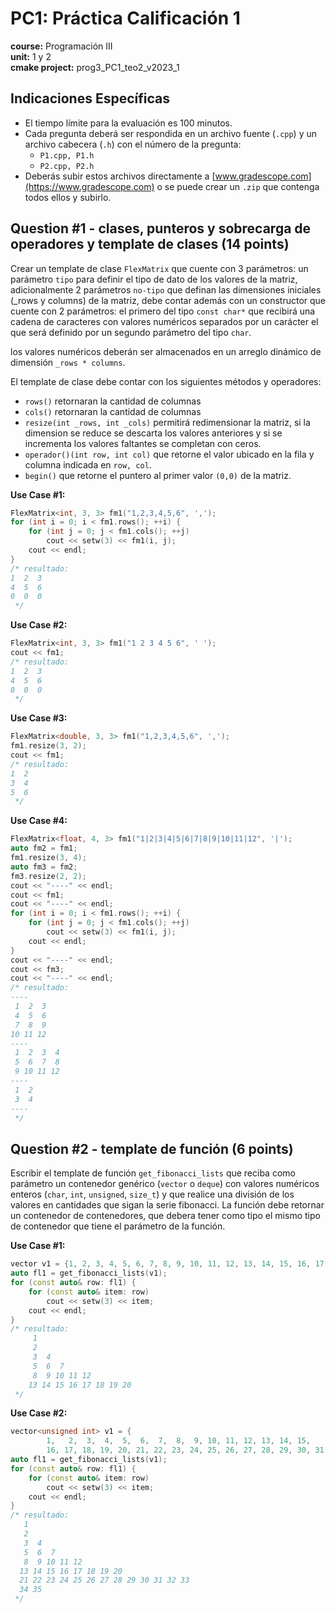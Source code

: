 # PC1: Práctica Calificación 1  
**course:** Programación III  
**unit:** 1 y 2  
**cmake project:** prog3_PC1_teo2_v2023_1
## Indicaciones Específicas
- El tiempo límite para la evaluación es 100 minutos.
- Cada pregunta deberá ser respondida en un archivo fuente (`.cpp`) y un archivo cabecera (`.h`) con el número de la pregunta:
    - `P1.cpp, P1.h`
    - `P2.cpp, P2.h`
- Deberás subir estos archivos directamente a [www.gradescope.com](https://www.gradescope.com) o se puede crear un `.zip` que contenga todos ellos y subirlo.


## Question #1 - clases, punteros y sobrecarga de operadores y template de clases (14 points)
Crear un template de clase `FlexMatrix` que cuente con 3 parámetros: un parámetro `tipo` para definir el tipo de dato de los valores de la matriz, adicionalmente 2 parámetros `no-tipo` que definan las dimensiones iniciales (_rows y columns) de la matriz, debe contar además con un constructor que cuente con 2 parámetros: el primero del tipo `const char*` que recibirá una cadena de caracteres con valores numéricos separados por un carácter el que será definido por un segundo parámetro del tipo `char`.

los valores numéricos deberán ser almacenados en un arreglo dinámico de dimensión `_rows * columns`.

El template de clase debe contar con los siguientes métodos y operadores:
- `rows()` retornaran la cantidad de columnas
- `cols()` retornaran la cantidad de columnas
- `resize(int _rows, int _cols)` permitirá redimensionar la matriz, si la dimension se reduce se descarta los valores anteriores y si se incrementa los valores faltantes se completan con ceros.
- `operador()(int row, int col)` que retorne el valor ubicado en la fila y columna indicada en `row, col`.
- `begin()` que retorne el puntero al primer valor `(0,0)` de la matriz.
  
**Use Case #1:**  
```cpp
FlexMatrix<int, 3, 3> fm1("1,2,3,4,5,6", ',');
for (int i = 0; i < fm1.rows(); ++i) {
    for (int j = 0; j < fm1.cols(); ++j)
        cout << setw(3) << fm1(i, j);
    cout << endl;    
}
/* resultado:
1  2  3
4  5  6
0  0  0
 */
```
**Use Case #2:**
```cpp
FlexMatrix<int, 3, 3> fm1("1 2 3 4 5 6", ' ');
cout << fm1;
/* resultado:
1  2  3
4  5  6
0  0  0
 */
```
**Use Case #3:**
```cpp
FlexMatrix<double, 3, 3> fm1("1,2,3,4,5,6", ',');
fm1.resize(3, 2);
cout << fm1;
/* resultado:
1  2
3  4
5  6
 */
```

**Use Case #4:**
```cpp
FlexMatrix<float, 4, 3> fm1("1|2|3|4|5|6|7|8|9|10|11|12", '|');
auto fm2 = fm1;
fm1.resize(3, 4);
auto fm3 = fm2;
fm3.resize(2, 2);
cout << "----" << endl;
cout << fm1;
cout << "----" << endl;
for (int i = 0; i < fm1.rows(); ++i) {
    for (int j = 0; j < fm1.cols(); ++j)
        cout << setw(3) << fm1(i, j);
    cout << endl;
}
cout << "----" << endl;
cout << fm3;
cout << "----" << endl;
/* resultado:
----
 1  2  3
 4  5  6
 7  8  9
10 11 12
----
 1  2  3  4
 5  6  7  8
 9 10 11 12
----
 1  2
 3  4
----
 */

```

## Question #2 - template de función (6 points)
Escribir el template de función `get_fibonacci_lists` que reciba como parámetro un contenedor genérico (`vector` o `deque`) con valores numéricos enteros (`char`, `int`, `unsigned`, `size_t`) y que realice una división de los valores en cantidades que sigan la serie fibonacci.
La función debe retornar un contenedor de contenedores, que debera tener como tipo el mismo tipo de contenedor que tiene el parámetro de la función.  

**Use Case #1:**
```cpp
vector v1 = {1, 2, 3, 4, 5, 6, 7, 8, 9, 10, 11, 12, 13, 14, 15, 16, 17, 18, 19, 20};
auto fl1 = get_fibonacci_lists(v1);
for (const auto& row: fl1) {
    for (const auto& item: row)
        cout << setw(3) << item;
    cout << endl;
}
/* resultado:
     1 
     2
     3  4
     5  6  7
     8  9 10 11 12
    13 14 15 16 17 18 19 20
 */
```

**Use Case #2:**
```cpp
vector<unsigned int> v1 = {
        1,   2,  3,  4,  5,  6,  7,  8,  9, 10, 11, 12, 13, 14, 15,
        16, 17, 18, 19, 20, 21, 22, 23, 24, 25, 26, 27, 28, 29, 30, 31, 32, 33, 34, 35};
auto fl1 = get_fibonacci_lists(v1);
for (const auto& row: fl1) {
    for (const auto& item: row)
        cout << setw(3) << item;
    cout << endl;
}
/* resultado:
   1 
   2
   3  4
   5  6  7
   8  9 10 11 12
  13 14 15 16 17 18 19 20
  21 22 23 24 25 26 27 28 29 30 31 32 33
  34 35
 */
```

